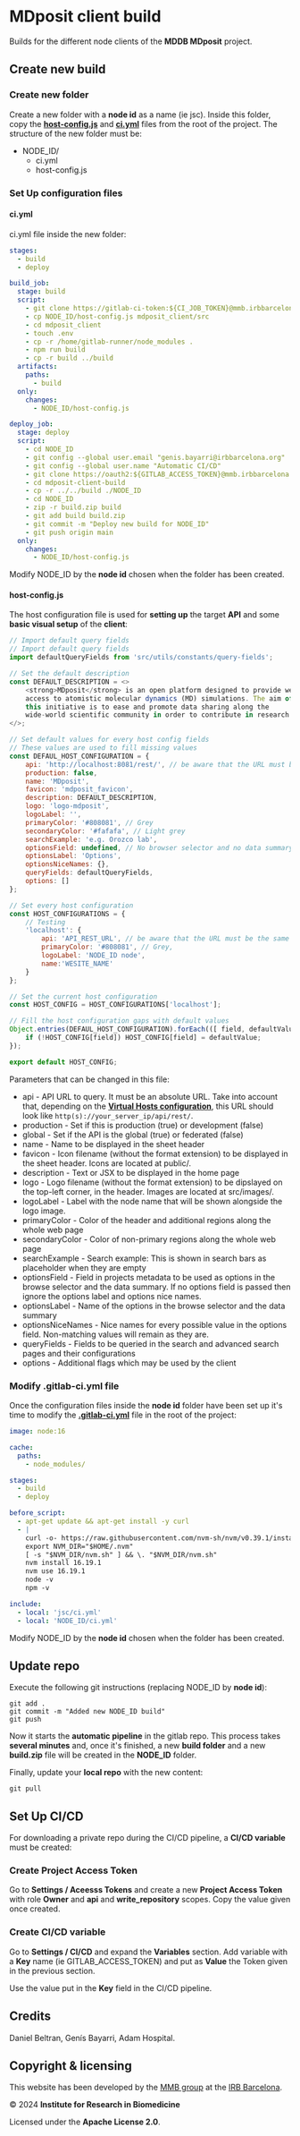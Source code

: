 # MDposit client build

Builds for the different node clients of the **MDDB MDposit** project.

## Create new build

### Create new folder 

Create a new folder with a **node id** as a name (ie jsc). Inside this folder, copy the [**host-config.js**](./host-config.js) and [**ci.yml**](./ci.yml) files from the root of the project. The structure of the new folder must be:

* NODE_ID/
  * ci.yml
  * host-config.js

### Set Up configuration files

#### ci.yml

ci.yml file inside the new folder:

```yml
stages:
  - build
  - deploy

build_job:
  stage: build
  script:
    - git clone https://gitlab-ci-token:${CI_JOB_TOKEN}@mmb.irbbarcelona.org/gitlab/d.beltran.anadon/mdposit_client.git
    - cp NODE_ID/host-config.js mdposit_client/src
    - cd mdposit_client
    - touch .env
    - cp -r /home/gitlab-runner/node_modules .
    - npm run build
    - cp -r build ../build
  artifacts:
    paths:
      - build
  only:
    changes:
      - NODE_ID/host-config.js

deploy_job:
  stage: deploy
  script:
    - cd NODE_ID
    - git config --global user.email "genis.bayarri@irbbarcelona.org"
    - git config --global user.name "Automatic CI/CD"
    - git clone https://oauth2:${GITLAB_ACCESS_TOKEN}@mmb.irbbarcelona.org/gitlab/gbayarri/mdposit-client-build.git
    - cd mdposit-client-build
    - cp -r ../../build ./NODE_ID
    - cd NODE_ID
    - zip -r build.zip build
    - git add build build.zip
    - git commit -m "Deploy new build for NODE_ID"
    - git push origin main
  only:
    changes:
      - NODE_ID/host-config.js
```

Modify NODE_ID by the **node id** chosen when the folder has been created.

#### host-config.js

The host configuration file is used for **setting up** the target **API** and some **basic visual setup** of the **client**:

```js
// Import default query fields
// Import default query fields
import defaultQueryFields from 'src/utils/constants/query-fields';

// Set the default description
const DEFAULT_DESCRIPTION = <>
    <strong>MDposit</strong> is an open platform designed to provide web
    access to atomistic molecular dynamics (MD) simulations. The aim of
    this initiative is to ease and promote data sharing along the
    wide-world scientific community in order to contribute in research.
</>;

// Set default values for every host config fields
// These values are used to fill missing values
const DEFAUL_HOST_CONFIGURATION = {
    api: 'http://localhost:8081/rest/', // be aware that the URL must be the same as the one in the server (no relative paths allowed)
    production: false,
    name: 'MDposit',
    favicon: 'mdposit_favicon',
    description: DEFAULT_DESCRIPTION,
    logo: 'logo-mdposit',
    logoLabel: '',
    primaryColor: '#808081', // Grey
    secondaryColor: '#fafafa', // Light grey
    searchExample: 'e.g. Orozco lab',
    optionsField: undefined, // No browser selector and no data summary pie chart by default
    optionsLabel: 'Options',
    optionsNiceNames: {},
    queryFields: defaultQueryFields,
    options: []
};

// Set every host configuration
const HOST_CONFIGURATIONS = {
    // Testing
    'localhost': {
        api: 'API_REST_URL', // be aware that the URL must be the same as the one in the server (no relative paths allowed)))
        primaryColor: '#808081', // Grey,
        logoLabel: 'NODE_ID node',
        name:'WESITE_NAME'
    }
};

// Set the current host configuration
const HOST_CONFIG = HOST_CONFIGURATIONS['localhost'];

// Fill the host configuration gaps with default values
Object.entries(DEFAUL_HOST_CONFIGURATION).forEach(([ field, defaultValue ]) => {
    if (!HOST_CONFIG[field]) HOST_CONFIG[field] = defaultValue;
});

export default HOST_CONFIG;
```

Parameters that can be changed in this file:

* api - API URL to query. It must be an absolute URL. Take into account that, depending on the [**Virtual Hosts configuration**](https://mmb.irbbarcelona.org/gitlab/gbayarri/mddb-docker/-/blob/main/readme/setup.md#setting-up-virtual-hosts), this URL should look like `http(s)://your_server_ip/api/rest/`.
* production - Set if this is production (true) or development (false)
* global - Set if the API is the global (true) or federated (false)
* name - Name to be displayed in the sheet header
* favicon - Icon filename (without the format extension) to be displayed in the sheet header. Icons are located at public/.
* description - Text or JSX to be displayed in the home page
* logo - Logo filename (without the format extension) to be dipslayed on the top-left corner, in the header. Images are located at src/images/.
* logoLabel - Label with the node name that will be shown alongside the logo image.
* primaryColor - Color of the header and additional regions along the whole web page
* secondaryColor - Color of non-primary regions along the whole web page
* searchExample - Search example: This is shown in search bars as placeholder when they are empty
* optionsField - Field in projects metadata to be used as options in the browse selector and the data summary. If no options field is passed then ignore the options label and options nice names.
* optionsLabel - Name of the options in the browse selector and the data summary
* optionsNiceNames - Nice names for every possible value in the options field. Non-matching values will remain as they are.
* queryFields - Fields to be queried in the search and advanced search pages and their configurations
* options - Additional flags which may be used by the client

### Modify .gitlab-ci.yml file

Once the configuration files inside the **node id** folder have been set up it's time to modify the [**.gitlab-ci.yml**](./.gitlab-ci.yml) file in the root of the project:

```yml
image: node:16

cache:
  paths:
    - node_modules/

stages:
  - build
  - deploy

before_script:
  - apt-get update && apt-get install -y curl
  - |
    curl -o- https://raw.githubusercontent.com/nvm-sh/nvm/v0.39.1/install.sh | bash
    export NVM_DIR="$HOME/.nvm"
    [ -s "$NVM_DIR/nvm.sh" ] && \. "$NVM_DIR/nvm.sh"
    nvm install 16.19.1
    nvm use 16.19.1
    node -v
    npm -v

include:
  - local: 'jsc/ci.yml'
  - local: 'NODE_ID/ci.yml'
```

Modify NODE_ID by the **node id** chosen when the folder has been created.

## Update repo

Execute the following git instructions (replacing NODE_ID by **node id**):

    git add .
    git commit -m "Added new NODE_ID build"
    git push

Now it starts the **automatic pipeline** in the gitlab repo. This process takes **several minutes** and, once it's finished, a new **build folder** and a new **build.zip** file will be created in the **NODE_ID** folder. 

Finally, update your **local repo** with the new content:

    git pull

## Set Up CI/CD

For downloading a private repo during the CI/CD pipeline, a **CI/CD variable** must be created:

### Create Project Access Token

Go to **Settings / Aceesss Tokens** and create a new **Project Access Token** with role **Owner** and **api** and **write_repository** scopes. Copy the value given once created.

### Create CI/CD variable

Go to **Settings / CI/CD** and expand the **Variables** section. Add variable with a **Key** name (ie GITLAB_ACCESS_TOKEN) and put as **Value** the Token given in the previous section.

Use the value put in the **Key** field in the CI/CD pipeline.

## Credits

Daniel Beltran, Genís Bayarri, Adam Hospital.

## Copyright & licensing

This website has been developed by the [MMB group](https://mmb.irbbarcelona.org) at the [IRB Barcelona](https://irbbarcelona.org).

© 2024 **Institute for Research in Biomedicine**

Licensed under the **Apache License 2.0**.
